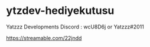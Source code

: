 # ytzdev-hediyekutusu

Yatzzz Developments Discord : wcU8D6j or Yatzzz#2011

https://streamable.com/22jndd

